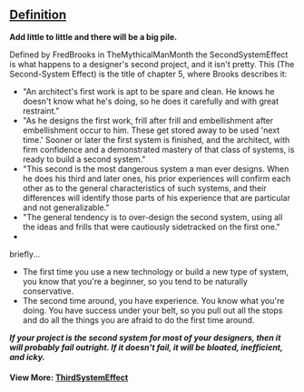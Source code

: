 ## [Definition](http://wiki.c2.com/?SecondSystemEffect)
**Add little to little and there will be a big pile.**

Defined by FredBrooks in TheMythicalManMonth the SecondSystemEffect is what happens to a designer's second project, and it isn't pretty.
This (The Second-System Effect) is the title of chapter 5, where Brooks describes it:
- "An architect's first work is apt to be spare and clean. He knows he doesn't know what he's doing, so he does it carefully and with great restraint."
- "As he designs the first work, frill after frill and embellishment after embellishment occur to him. These get stored away to be used 'next time.' Sooner or later the first system is finished, and the architect, with firm confidence and a demonstrated mastery of that class of systems, is ready to build a second system."
- "This second is the most dangerous system a man ever designs. When he does his third and later ones, his prior experiences will confirm each other as to the general characteristics of such systems, and their differences will identify those parts of his experience that are particular and not generalizable."
- "The general tendency is to over-design the second system, using all the ideas and frills that were cautiously sidetracked on the first one."
- 
briefly...

- The first time you use a new technology or build a new type of system, you know that you're a beginner, so you tend to be naturally conservative.
- The second time around, you have experience. You know what you're doing. You have success under your belt, so you pull out all the stops and do all the things you are afraid to do the first time around.


***If your project is the second system for most of your designers, then it will probably fail outright. If it doesn't fail, it will be bloated, inefficient, and icky.***

#### View More: [ThirdSystemEffect](http://wiki.c2.com/?ThirdSystemEffect)